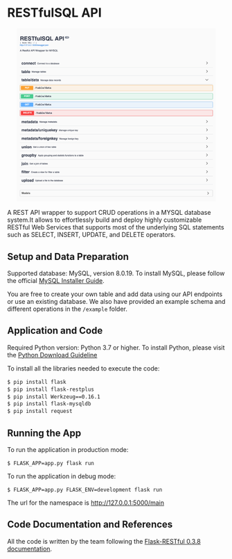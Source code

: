 # RESTfulSQL API
<p align="center">
  <img width="460" src="/images/app.png">
</p>

A REST API wrapper to support CRUD operations in a MYSQL database system.It allows to effortlessly build and deploy highly customizable RESTful Web Services that supports most of the underlying SQL statements such as SELECT, INSERT, UPDATE, and DELETE operators.

## Setup and Data Preparation

Supported database: MySQL, version 8.0.19. To install MySQL, please follow the official [MySQL Installer Guide](https://dev.mysql.com/doc/mysql-installer/en/).

You are free to create your own table and add data using our API endpoints or use an existing database. We also have provided an example schema and different operations in the ```/example``` folder.

## Application and Code
Required Python version: Python 3.7 or higher. To install Python, please visit the  [Python Download Guideline](https://www.python.org/downloads/)

To install all the libraries needed to execute the code:
```sh
$ pip install flask
$ pip install flask-restplus
$ pip install Werkzeug==0.16.1 
$ pip install flask-mysqldb
$ pip install request
```

## Running the App
To run the application in production mode:
```
$ FLASK_APP=app.py flask run
```
To run the application in debug mode: 
```
$ FLASK_APP=app.py FLASK_ENV=development flask run
```
The url for the namespace is http://127.0.0.1:5000/main

## Code Documentation and References
All the code is written by the team following the [Flask-RESTful 0.3.8 documentation](https://flask-restful.readthedocs.io/en/latest/).
